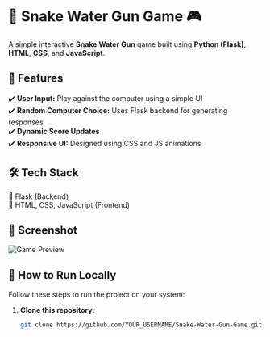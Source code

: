 # 🐍 Snake Water Gun Game 🎮  

A simple interactive **Snake Water Gun** game built using **Python (Flask)**, **HTML**, **CSS**, and **JavaScript**.

## 🚀 Features  
✔️ **User Input:** Play against the computer using a simple UI  
✔️ **Random Computer Choice:** Uses Flask backend for generating responses  
✔️ **Dynamic Score Updates**  
✔️ **Responsive UI:** Designed using CSS and JS animations  

## 🛠️ Tech Stack  
🔹 Flask (Backend)  
🔹 HTML, CSS, JavaScript (Frontend)  

## 📸 Screenshot  
![Game Preview](static/game.avif)  

## 🎯 How to Run Locally  
Follow these steps to run the project on your system:

1. **Clone this repository:**  
   ```bash
   git clone https://github.com/YOUR_USERNAME/Snake-Water-Gun-Game.git
